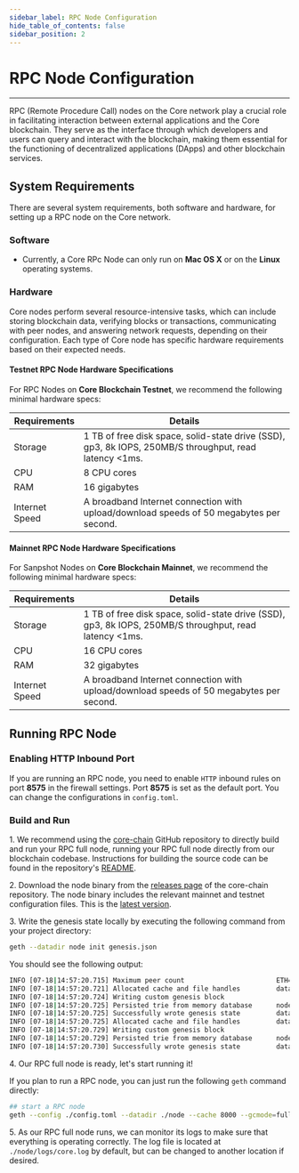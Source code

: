 ```yaml
---
sidebar_label: RPC Node Configuration
hide_table_of_contents: false
sidebar_position: 2
---
```


# RPC Node Configuration
---

RPC (Remote Procedure Call) nodes on the Core network play a crucial role in facilitating interaction between external applications and the Core blockchain. They serve as the interface through which developers and users can query and interact with the blockchain, making them essential for the functioning of decentralized applications (DApps) and other blockchain services. 

## System Requirements

There are several system requirements, both software and hardware, for setting up a RPC node on the Core network.

### Software

* Currently, a Core RPc Node can only run on **Mac OS X** or on the **Linux** operating systems.

### Hardware

Core nodes perform several resource-intensive tasks, which can include storing blockchain data, verifying blocks or transactions, communicating with peer nodes, and answering network requests, depending on their configuration. Each type of Core node has specific hardware requirements based on their expected needs.

#### Testnet RPC Node Hardware Specifications

For RPC Nodes on **Core Blockchain Testnet**, we recommend the following minimal hardware specs:

| Requirements   | Details                                                                                                 |  
|----------------|---------------------------------------------------------------------------------------------------------|
| Storage        | 1 TB of free disk space, solid-state drive (SSD), gp3, 8k IOPS, 250MB/S throughput, read latency \<1ms.  |
| CPU            | 8 CPU cores                                                                                             |
| RAM            | 16 gigabytes                                                                                            |
| Internet Speed | A broadband Internet connection with upload/download speeds of 50 megabytes per second.                 |


#### Mainnet RPC Node Hardware Specifications

For Sanpshot Nodes on **Core Blockchain Mainnet**, we recommend the following minimal hardware specs:


| Requirements   | Details                                                                                                 |  
|----------------|---------------------------------------------------------------------------------------------------------|
| Storage        | 1 TB of free disk space, solid-state drive (SSD), gp3, 8k IOPS, 250MB/S throughput, read latency \<1ms. |
| CPU            | 16 CPU cores                                                                                            |
| RAM            | 32 gigabytes                                                                                            |
| Internet Speed | A broadband Internet connection with upload/download speeds of 50 megabytes per second.                 |

## Running RPC Node

### Enabling HTTP Inbound Port

If you are running an RPC node, you need to enable `HTTP` inbound rules on port **8575** in the firewall settings. Port **8575** is set as the default port. You can change the configurations in `config.toml`.

### Build and Run

1\. We recommend using the [core-chain](https://github.com/coredao-org/core-chain) GitHub repository to directly build and run your RPC full node, running your RPC full node directly from our blockchain codebase. Instructions for building the source code can be found in the repository's [README](https://github.com/coredao-org/core-chain#building-the-source).

2\. Download the node binary from the [releases page](https://github.com/coredao-org/core-chain/releases) of the core-chain repository. The node binary includes the relevant mainnet and testnet configuration files. This is the [latest version](https://github.com/coredao-org/core-chain/releases/latest).

3\. Write the genesis state locally by executing the following command from your project directory:

```bash
geth --datadir node init genesis.json
```

You should see the following output:

```bash
INFO [07-18|14:57:20.715] Maximum peer count                       ETH=25 LES=0 total=25
INFO [07-18|14:57:20.721] Allocated cache and file handles         database=/Users/jackcrypto/go/core-chain/node/geth/chaindata cache=16 handles=16
INFO [07-18|14:57:20.724] Writing custom genesis block 
INFO [07-18|14:57:20.725] Persisted trie from memory database      nodes=25 size=87.18kB time=226.129µs gcnodes=0 gcsize=0.00B gctime=0s livenodes=1 livesize=0.00B
INFO [07-18|14:57:20.725] Successfully wrote genesis state         database=chaindata                             hash=d90508…5c034a
INFO [07-18|14:57:20.725] Allocated cache and file handles         database=/Users/jackcrypto/go/core-chain/node/geth/lightchaindata cache=16 handles=16
INFO [07-18|14:57:20.729] Writing custom genesis block 
INFO [07-18|14:57:20.729] Persisted trie from memory database      nodes=25 size=87.18kB time=178.332µs gcnodes=0 gcsize=0.00B gctime=0s livenodes=1 livesize=0.00B
INFO [07-18|14:57:20.730] Successfully wrote genesis state         database=lightchaindata                             hash=d90508…5c034a
```

4\. Our RPC full node is ready, let's start running it!

If you plan to run a RPC node, you can just run the following `geth` command directly:

```bash
## start a RPC node
geth --config ./config.toml --datadir ./node --cache 8000 --gcmode=full --rpc.allow-unprotected-txs
```

5\. As our RPC full node runs, we can monitor its logs to make sure that everything is operating correctly. The log file is located at `./node/logs/core.log` by default, but can be changed to another location if desired.

